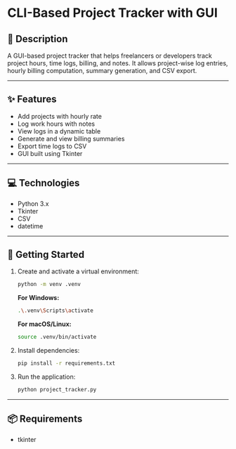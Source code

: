 # CLI-Based Project Tracker with GUI

## 🧮 Description

A GUI-based project tracker that helps freelancers or developers track project hours, time logs, billing, and notes. It allows project-wise log entries, hourly billing computation, summary generation, and CSV export.

---

## ✨ Features

- Add projects with hourly rate  
- Log work hours with notes  
- View logs in a dynamic table  
- Generate and view billing summaries  
- Export time logs to CSV  
- GUI built using Tkinter

---

## 💻 Technologies

- Python 3.x  
- Tkinter  
- CSV  
- datetime  

---

## 🚀 Getting Started

1. Create and activate a virtual environment:
   ```bash
   python -m venv .venv
   ```

   **For Windows:**
   ```bash
   .\.venv\Scripts\activate
   ```

   **For macOS/Linux:**
   ```bash
   source .venv/bin/activate
   ```

2. Install dependencies:
   ```bash
   pip install -r requirements.txt
   ```

3. Run the application:
   ```bash
   python project_tracker.py
   ```

---

## 📦 Requirements

- tkinter
